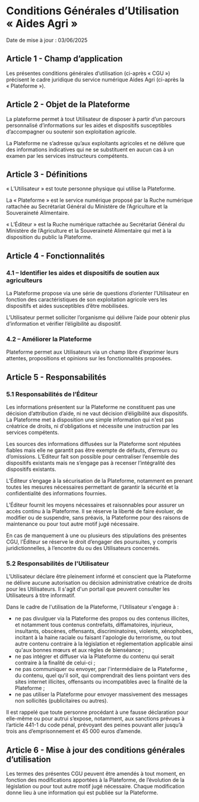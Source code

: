 # Conditions Générales d’Utilisation « Aides Agri »

Date de mise à jour : 03/06/2025

## Article 1 - Champ d’application

Les présentes conditions générales d’utilisation (ci-après « CGU ») précisent le cadre juridique du service numérique Aides Agri (ci-après la « Plateforme »).

## Article 2 - Objet de la Plateforme

La plateforme permet à tout Utilisateur de disposer à partir d’un parcours personnalisé d’informations sur les aides et dispositifs susceptibles d’accompagner ou soutenir son exploitation agricole.

La Plateforme ne s’adresse qu’aux exploitants agricoles et ne délivre que des informations indicatives qui ne se substituent en aucun cas à un examen par les services instructeurs compétents.

## Article 3 - Définitions

« L’Utilisateur » est toute personne physique qui utilise la Plateforme.

La « Plateforme » est le service numérique proposé par la Ruche numérique rattachée au Secrétariat Général du Ministère de l’Agriculture et la Souveraineté Alimentaire.

« L’Éditeur » est la Ruche numérique rattachée au Secrétariat Général du Ministère de l’Agriculture et la Souveraineté Alimentaire qui met à la disposition du public la Plateforme. 

## Article 4 - Fonctionnalités

### 4.1 – Identifier les aides et dispositifs de soutien aux agriculteurs

La Plateforme propose via une série de questions d’orienter l’Utilisateur en fonction des caractéristiques de son exploitation agricole vers les dispositifs et aides susceptibles d’être mobilisées.

L’Utilisateur permet solliciter l’organisme qui délivre l’aide pour obtenir plus d’information et vérifier l’éligibilité au dispositif.

### 4.2 – Améliorer la Plateforme

Plateforme permet aux Utilisateurs via un champ libre d’exprimer leurs attentes, propositions et opinions sur les fonctionnalités proposées.	

## Article 5 - Responsabilités

### 5.1 Responsabilités de l’Éditeur

Les informations présentent sur la Plateforme ne constituent pas une décision d’attribution d’aide, ni ne vaut décision d’éligibilité aux dispositifs. La Plateforme met à disposition une simple information qui n'est pas créatrice de droits, ni d'obligations et nécessite une instruction par les services compétents.

Les sources des informations diffusées sur la Plateforme sont réputées fiables mais elle ne garantit pas être exempte de défauts, d’erreurs ou d’omissions. L’Editeur fait son possible pour centraliser l’ensemble des dispositifs existants mais ne s’engage pas à recenser l’intégralité des dispositifs existants.

L’Éditeur s’engage à la sécurisation de la Plateforme, notamment en prenant toutes les mesures nécessaires permettant de garantir la sécurité et la confidentialité des informations fournies.

L’Éditeur fournit les moyens nécessaires et raisonnables pour assurer un accès continu à la Plateforme. Il se réserve la liberté de faire évoluer, de modifier ou de suspendre, sans préavis, la Plateforme pour des raisons de maintenance ou pour tout autre motif jugé nécessaire.

En cas de manquement à une ou plusieurs des stipulations des présentes CGU, l’Éditeur se réserve le droit d’engager des poursuites, y compris juridictionnelles, à l’encontre du ou des Utilisateurs concernés.

### 5.2 Responsabilités de l'Utilisateur

L'Utilisateur déclare être pleinement informé et conscient que la Plateforme ne délivre aucune autorisation ou décision administrative créatrice de droits pour les Utilisateurs. Il s'agit d'un portail que peuvent consulter les Utilisateurs à titre informatif.

Dans le cadre de l'utilisation de la Plateforme, l'Utilisateur s'engage à :

- ne pas divulguer via la Plateforme des propos ou des contenus illicites, et notamment tous contenus contrefaits, diffamatoires, injurieux, insultants, obscènes, offensants, discriminatoires, violents, xénophobes, incitant à la haine raciale ou faisant l'apologie du terrorisme, ou tout autre contenu contraire à la législation et réglementation applicable ainsi qu'aux bonnes mœurs et aux règles de bienséance ;
- ne pas intégrer et diffuser via la Plateforme du contenu qui serait contraire à la finalité de celui-ci ;
- ne pas communiquer ou envoyer, par l'intermédiaire de la Plateforme , du contenu, quel qu'il soit, qui comprendrait des liens pointant vers des sites internet illicites, offensants ou incompatibles avec la finalité de la Plateforme ;
- ne pas utiliser la Plateforme pour envoyer massivement des messages non sollicités (publicitaires ou autres).

Il est rappelé que toute personne procédant à une fausse déclaration pour elle-même ou pour autrui s’expose, notamment, aux sanctions prévues à l’article 441-1 du code pénal, prévoyant des peines pouvant aller jusqu’à trois ans d’emprisonnement et 45 000 euros d’amende. 

## Article 6 - Mise à jour des conditions générales d’utilisation

Les termes des présentes CGU peuvent être amendés à tout moment, en fonction des modifications apportées à la Plateforme, de l’évolution de la législation ou pour tout autre motif jugé nécessaire. Chaque modification donne lieu à une information qui est publiée sur la Plateforme. 
